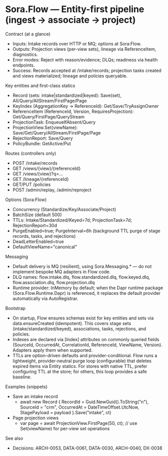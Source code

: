 ﻿# Sora.Flow — Entity-first pipeline (ingest → associate → project)

Contract (at a glance)
- Inputs: Intake records over HTTP or MQ; options at Sora:Flow.
- Outputs: Projection views (per-view sets), lineage via ReferenceItem, diagnostics.
- Error modes: Reject with reason/evidence; DLQs; readiness via health endpoints.
- Success: Records accepted at /intake/records; projection tasks created and views materialized; lineage and policies queryable.

Key entities and first-class statics
- Record (sets: intake|standardized|keyed): Save(set), All/Query/AllStream/FirstPage/Page
- KeyIndex (AggregationKey → ReferenceId): Get/Save/TryAssignOwner
- ReferenceItem (ReferenceId, Version, RequiresProjection): Get/Query/FirstPage/QueryStream
- ProjectionTask: EnqueueIfAbsent/Query
- ProjectionView<T>.Set(viewName): Save/Get/Query/AllStream/FirstPage/Page
- RejectionReport: Save/Query
- PolicyBundle: GetActive/Put

Routes (controllers only)
- POST /intake/records
- GET /views/{view}/{referenceId}
- GET /views/{view}?q=...
- GET /lineage/{referenceId}
- GET/PUT /policies
- POST /admin/replay, /admin/reproject

Options (Sora:Flow)
- Concurrency (Standardize/Key/Associate/Project)
- BatchSize (default 500)
- TTLs: Intake/Standardized/Keyed=7d; ProjectionTask=7d; RejectionReport=30d
- PurgeEnabled=true; PurgeInterval=6h (background TTL purge of stage records, tasks, and rejections)
- DeadLetterEnabled=true
- DefaultViewName="canonical"

Messaging
- Default delivery is MQ (resilient), using Sora.Messaging.* — do not implement bespoke MQ adapters in Flow code.
- DLQ names: flow.intake.dlq, flow.standardized.dlq, flow.keyed.dlq, flow.association.dlq, flow.projection.dlq
 - Runtime provider: InMemory by default; when the Dapr runtime package (Sora.Flow.Runtime.Dapr) is referenced, it replaces the default provider automatically via AutoRegistrar.

Bootstrap
- On startup, Flow ensures schemas exist for key entities and sets via data.ensureCreated (idempotent). This covers stage sets (intake/standardized/keyed), associations, tasks, rejections, and policies.
- Indexes are declared via [Index] attributes on commonly queried fields (SourceId, OccurredAt, CorrelationId, ReferenceId, ViewName, Version). Adapters apply them when supported.
- TTLs are option-driven defaults and provider-conditional. Flow runs a lightweight, provider-neutral purge loop (configurable) that deletes expired items via Entity statics. For stores with native TTL, prefer configuring TTL at the store; for others, this loop provides a safe baseline.

Examples (snippets)
- Save an intake record
  - await new Record { RecordId = Guid.NewGuid().ToString("n"), SourceId = "crm", OccurredAt = DateTimeOffset.UtcNow, StagePayload = payload }.Save("intake", ct)
- Page projection views
  - var page = await ProjectionView<UserCanonical>.FirstPage(50, ct); // use Set(viewName) for per-view set operations

See also
- Decisions: ARCH-0053, DATA-0061, DATA-0030, ARCH-0040, DX-0038
